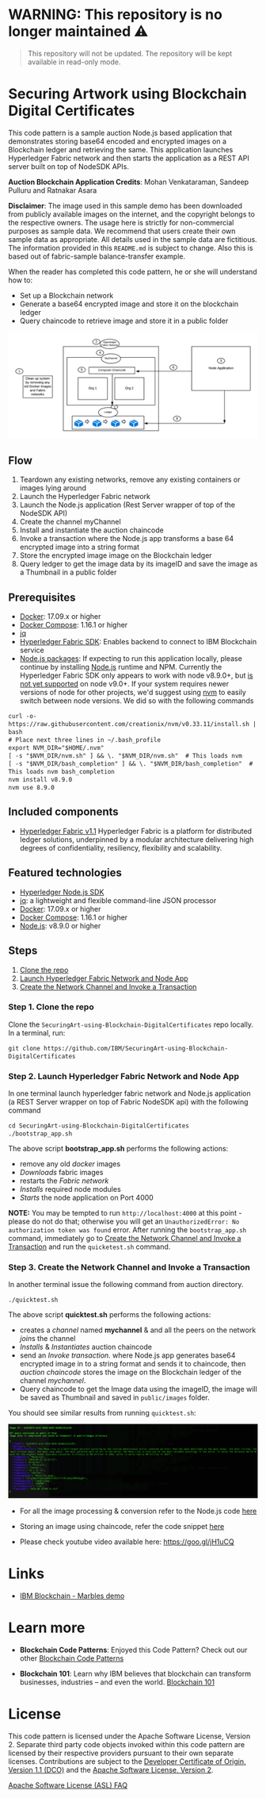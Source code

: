# WARNING: This repository is no longer maintained :warning:

> This repository will not be updated. The repository will be kept available in read-only mode.


# Securing Artwork using Blockchain Digital Certificates

This code pattern is a sample auction Node.js based application that demonstrates storing base64 encoded and encrypted images on a Blockchain ledger and retrieving the same. This application launches Hyperledger Fabric network and then starts the application as a REST API server built on top of NodeSDK APIs.

**Auction Blockchain Application Credits**: Mohan Venkataraman, Sandeep Pulluru and Ratnakar Asara

**Disclaimer**: The image used in this sample demo has been downloaded from publicly available images on the internet, and the copyright belongs to the respective owners. The usage here is strictly for non-commercial purposes as sample data. We recommend that users create their own sample data as appropriate. All details used in the sample data are fictitious. The information provided in this `README.md` is subject to change. Also this is based out of fabric-sample balance-transfer example.

When the reader has completed this code pattern, he or she will understand how to:

* Set up a Blockchain network
* Generate a base64 encrypted image and store it on the blockchain ledger
* Query chaincode to retrieve image and store it in a public folder


<!--Remember to dump an image in this path-->
<p align="center">
<img src="./readme-images/auction-diagram.png"/>
</p>

## Flow
<!--Add new flow steps based on the architecture diagram-->
1. Teardown any existing networks, remove any existing containers or images lying around
2. Launch the Hyperledger Fabric network
3. Launch the Node.js application (Rest Server wrapper of top of the NodeSDK API)
4. Create the channel myChannel
5. Install and instantiate the auction chaincode
6. Invoke a transaction where the Node.js app transforms a base 64 encrypted image into a string format
7. Store the encrypted image image on the Blockchain ledger
8. Query ledger to get the image data by its imageID and save the image as a Thumbnail in a public folder

<!--Update this section-->
## Prerequisites
* [Docker](https://www.docker.com/): 17.09.x or higher
* [Docker Compose](https://docs.docker.com/compose/): 1.16.1 or higher
* [jq](https://stedolan.github.io/jq/)
* [Hyperledger Fabric SDK](https://fabric-sdk-node.github.io/): Enables backend to connect to IBM Blockchain service
* [Node.js packages](https://docs.docker.com/compose/): If expecting to run this application locally, please continue by installing [Node.js](https://docs.docker.com/compose/) runtime and NPM. Currently the Hyperledger Fabric SDK only appears to work with node v8.9.0+, but [is not yet supported](https://github.com/hyperledger/fabric-sdk-node#build-and-test) on node v9.0+. If your system requires newer versions of node for other projects, we'd suggest using [nvm](https://github.com/creationix/nvm) to easily switch between node versions. We did so with the following commands
```
curl -o- https://raw.githubusercontent.com/creationix/nvm/v0.33.11/install.sh | bash
# Place next three lines in ~/.bash_profile
export NVM_DIR="$HOME/.nvm"
[ -s "$NVM_DIR/nvm.sh" ] && \. "$NVM_DIR/nvm.sh"  # This loads nvm
[ -s "$NVM_DIR/bash_completion" ] && \. "$NVM_DIR/bash_completion"  # This loads nvm bash_completion
nvm install v8.9.0
nvm use 8.9.0
```

<!--Update this section-->
## Included components
* [Hyperledger Fabric v1.1](https://hyperledger-fabric.readthedocs.io) Hyperledger Fabric is a platform for distributed ledger solutions, underpinned by a modular architecture delivering high degrees of confidentiality, resiliency, flexibility and scalability.

<!--Update this section-->
## Featured technologies
* [Hyperledger Node.js SDK](https://github.com/hyperledger/fabric-sdk-node)
* [jq](https://stedolan.github.io/jq/): a lightweight and flexible command-line JSON processor
* [Docker](https://www.docker.com/): 17.09.x or higher
* [Docker Compose](https://docs.docker.com/compose/): 1.16.1 or higher
* [Node.js](https://docs.docker.com/compose/): v8.9.0 or higher

## Steps
1. [Clone the repo](#1-clone-the-repo)
2. [Launch Hyperledger Fabric Network and Node App](#2-launch-hyperledger-fabric-network-and-node-app)
3. [Create the Network Channel and Invoke a Transaction](#3-Create-the-Network-Channel-and-Invoke-a-Transaction)


### Step 1. Clone the repo

Clone the `SecuringArt-using-Blockchain-DigitalCertificates` repo locally. In a terminal, run:

```
git clone https://github.com/IBM/SecuringArt-using-Blockchain-DigitalCertificates
```

### Step 2. Launch Hyperledger Fabric Network and Node App

In one terminal launch hyperledger fabric network and Node.js application (a REST Server wrapper on top of Fabric NodeSDK api) with the following command
```
cd SecuringArt-using-Blockchain-DigitalCertificates
./bootstrap_app.sh
```
The above script **bootstrap_app.sh** performs the following actions:
* remove any old *docker* images
* *Downloads* fabric images
* restarts the *Fabric network*
* *Installs* required node modules
* *Starts* the node application on Port 4000

**NOTE:** You may be tempted to run `http://localhost:4000` at this point - please do not do that; otherwise you will get an `UnauthorizedError: No authorization token was found` error.  After running the `bootstrap_app.sh` command, immediately go to [Create the Network Channel and Invoke a Transaction](#3-Create-the-Network-Channel-and-Invoke-a-Transaction) and run the `quicketest.sh` command.

### Step 3. Create the Network Channel and Invoke a Transaction
In another terminal issue the following command from auction directory.
```
./quicktest.sh
```
The above script **quicktest.sh** performs the following actions:
* creates a *channel* named **mychannel** & and all the peers on the network *join*s the channel
* *Installs* & *Instantiates* auction chaincode
* send an *Invoke transaction*. where Node.js app generates base64 encrypted image in to a string format and sends it to chaincode, then *auction chaincode* stores the image on the Blockchain ledger of the channel *mychannel*.
* Query chaincode to get the Image data using the imageID, the image will be saved as Thumbnail and saved in `public/images` folder.

You should see similar results from running `quicktest.sh`:
<p align="center">
<img src="./readme-images/image-output.png"/>
</p>


* For all the image processing & conversion refer to the Node.js code [here](https://github.com/ChainyardLabs/auction/blob/master/app/saveImageTx.js)

* Storing an image using chaincode, refer the code snippet [here](https://github.com/ChainyardLabs/auction/blob/master/artifacts/src/github.com/auction/auction.go#L138-L168)

* Please check youtube video available here: https://goo.gl/jH1uCQ


# Links

* [IBM Blockchain - Marbles demo](https://github.com/IBM-Blockchain/marbles)


# Learn more

* **Blockchain Code Patterns**: Enjoyed this Code Pattern? Check out our other [Blockchain Code Patterns](https://developer.ibm.com/technologies/blockchain/)

* **Blockchain 101**: Learn why IBM believes that blockchain can transform businesses, industries – and even the world. [Blockchain 101](https://developer.ibm.com/technologies/blockchain/)

# License
This code pattern is licensed under the Apache Software License, Version 2.  Separate third party code objects invoked within this code pattern are licensed by their respective providers pursuant to their own separate licenses. Contributions are subject to the [Developer Certificate of Origin, Version 1.1 (DCO)](https://developercertificate.org/) and the [Apache Software License, Version 2](https://www.apache.org/licenses/LICENSE-2.0.txt).

[Apache Software License (ASL) FAQ](https://www.apache.org/foundation/license-faq.html#WhatDoesItMEAN)
